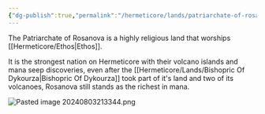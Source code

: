 ```yaml
---
{"dg-publish":true,"permalink":"/hermeticore/lands/patriarchate-of-rosanova/"}
---
```


The Patriarchate of Rosanova is a highly religious land that worships [[Hermeticore/Ethos\|Ethos]].

It is the strongest nation on Hermeticore with their volcano islands and mana seep discoveries, even after the [[Hermeticore/Lands/Bishopric Of Dykourza\|Bishopric Of Dykourza]] took part of it's land and two of its volcanoes, Rosanova still stands as the richest in mana.

![Pasted image 20240803213344.png](/img/user/images/Pasted%20image%2020240803213344.png)